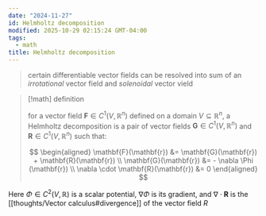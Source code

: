 ```yaml
---
date: "2024-11-27"
id: Helmholtz decomposition
modified: 2025-10-29 02:15:24 GMT-04:00
tags:
  - math
title: Helmholtz decomposition
---
```


> certain differentiable vector fields can be resolved into sum of an _irrotational_ vector field and _solenoidal_ vector vield

> [!math] definition
>
> for a vector field $\mathbf{F} \in C^1 (V, \mathbb{R}^n)$ defined on a domain $V \subseteq \mathbb{R}^n$, a Helmholtz decomposition is a pair of vector fields
> $\mathbf{G} \in C^1 (V, \mathbb{R}^n)$ and $\mathbf{R} \in C^1 (V, \mathbb{R}^n)$ such that:
>
> $$
> \begin{aligned}
> \mathbf{F}(\mathbf{r}) &= \mathbf{G}(\mathbf{r}) + \mathbf{R}(\mathbf{r}) \\
> \mathbf{G}(\mathbf{r}) &= - \nabla \Phi (\mathbf{r}) \\
> \nabla \cdot \mathbf{R}(\mathbf{r}) &= 0
> \end{aligned}
> $$

Here $\Phi \in C^2(V, \mathbb{R})$ is a scalar potential, $\nabla \Phi$ is its gradient, and $\nabla \cdot \mathbf{R}$ is the [[thoughts/Vector calculus#divergence]] of the vector field $R$
